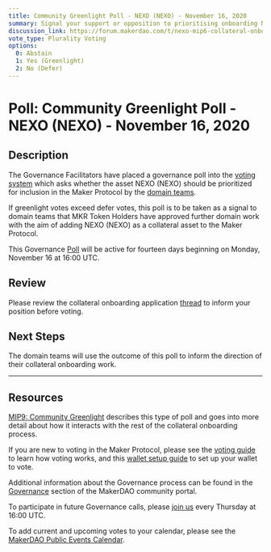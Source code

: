 ```yaml
---
title: Community Greenlight Poll - NEXO (NEXO) - November 16, 2020
summary: Signal your support or opposition to prioritising onboarding NEXO (NEXO).
discussion_link: https://forum.makerdao.com/t/nexo-mip6-collateral-onboarding-application/4236
vote_type: Plurality Voting
options:
  0: Abstain
  1: Yes (Greenlight)
  2: No (Defer)
---
```


# Poll: Community Greenlight Poll - NEXO (NEXO) - November 16, 2020

## Description

The Governance Facilitators have placed a governance poll into the [voting system](https://vote.makerdao.com/polling) which asks whether the asset NEXO (NEXO) should be prioritized for inclusion in the Maker Protocol by the [domain teams](https://github.com/makerdao/mips/blob/Accepted/MIP7/mip7.md#mip7c2-the-current-domain-roles-list).

If greenlight votes exceed defer votes, this poll is to be taken as a signal to domain teams that MKR Token Holders have approved further domain work with the aim of adding NEXO (NEXO) as a collateral asset to the Maker Protocol.

This Governance [Poll](https://community-development.makerdao.com/en/learn/governance/on-chain-gov) will be active for fourteen days beginning on Monday, November 16 at 16:00 UTC.

## Review

Please review the collateral onboarding application [thread](https://forum.makerdao.com/t/nexo-mip6-collateral-onboarding-application/4236) to inform your position before voting.

## Next Steps

The domain teams will use the outcome of this poll to inform the direction of their collateral onboarding work.

---

## Resources

[MIP9: Community Greenlight](https://github.com/makerdao/mips/blob/Accepted/MIP9/mip9.md) describes this type of poll and goes into more detail about how it interacts with the rest of the collateral onboarding process.

If you are new to voting in the Maker Protocol, please see the [voting guide](https://community-development.makerdao.com/en/learn/governance/how-voting-works/) to learn how voting works, and this [wallet setup guide](https://community-development.makerdao.com/en/learn/governance/voting-setup/) to set up your wallet to vote.

Additional information about the Governance process can be found in the [Governance](https://community-development.makerdao.com/en/learn/governance) section of the MakerDAO community portal.

To participate in future Governance calls, please [join us](https://github.com/makerdao/community/tree/master/governance/governance-and-risk-meetings) every Thursday at 16:00 UTC.

To add current and upcoming votes to your calendar, please see the [MakerDAO Public Events Calendar](https://calendar.google.com/calendar/embed?src=makerdao.com_3efhm2ghipksegl009ktniomdk%40group.calendar.google.com&ctz=UTC&mode=week&showCalendars=0&showPrint=0).

